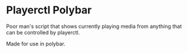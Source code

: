 # Playerctl Polybar

Poor man's script that shows currently playing media from anything that can be controlled by playerctl.

Made for use in polybar.
